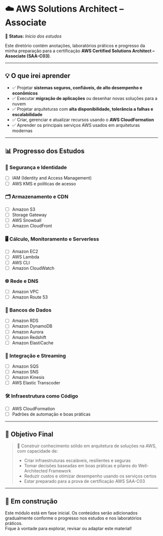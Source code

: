 # ☁️ AWS Solutions Architect – Associate

📌 **Status:** *Início dos estudos*

Este diretório contém anotações, laboratórios práticos e progresso da minha preparação para a certificação **AWS Certified Solutions Architect – Associate (SAA-C03)**.

---

## 💡 O que irei aprender

- ✅ Projetar **sistemas seguros, confiáveis, de alto desempenho e econômicos**
- ✅ Executar **migração de aplicações** ou desenhar novas soluções para a nuvem
- ✅ Projetar arquiteturas com **alta disponibilidade, tolerância a falhas e escalabilidade**
- ✅ Criar, gerenciar e atualizar recursos usando o **AWS CloudFormation**
- ✅ Aprender os principais serviços AWS usados em arquiteturas modernas

---

## 📊 Progresso dos Estudos

### 🔐 Segurança e Identidade
- [ ] IAM (Identity and Access Management)
- [ ] AWS KMS e políticas de acesso

### 🗂️ Armazenamento e CDN
- [ ] Amazon S3
- [ ] Storage Gateway
- [ ] AWS Snowball
- [ ] Amazon CloudFront

### 🖥️ Cálculo, Monitoramento e Serverless
- [ ] Amazon EC2
- [ ] AWS Lambda
- [ ] AWS CLI
- [ ] Amazon CloudWatch

### 🌐 Rede e DNS
- [ ] Amazon VPC
- [ ] Amazon Route 53

### 🧠 Bancos de Dados
- [ ] Amazon RDS
- [ ] Amazon DynamoDB
- [ ] Amazon Aurora
- [ ] Amazon Redshift
- [ ] Amazon ElastiCache

### 🔄 Integração e Streaming
- [ ] Amazon SQS
- [ ] Amazon SNS
- [ ] Amazon Kinesis
- [ ] AWS Elastic Transcoder

### 🛠️ Infraestrutura como Código
- [ ] AWS CloudFormation
- [ ] Padrões de automação e boas práticas

---

## 🎯 Objetivo Final

> 🧱 Construir conhecimento sólido em arquitetura de soluções na AWS, com capacidade de:
>
> - Criar infraestruturas escaláveis, resilientes e seguras  
> - Tomar decisões baseadas em boas práticas e pilares do Well-Architected Framework  
> - Reduzir custos e otimizar desempenho usando os serviços certos  
> - Estar preparado para a prova de certificação AWS SAA-C03

---

## 🧭 Em construção

Este módulo está em fase inicial. Os conteúdos serão adicionados gradualmente conforme o progresso nos estudos e nos laboratórios práticos.  
Fique à vontade para explorar, revisar ou adaptar este material!

